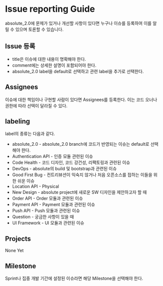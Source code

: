 # Issue reporting Guide

absolute_2.0에 문제가 있거나 개선할 사항이 있다면 누구나 이슈를 등록하여 이를 알릴 수 있으며 토론할 수 있습니다.

## Issue 등록
* title은 이슈에 대한 내용이 명확해야 한다.
* comment에는 상세한 설명이 포함되어야 한다.
* absolute_2.0 label을 default로 선택하고 관련 label을 추가로 선택한다.

## Assignees

이슈에 대한 책임이나 구현할 사람이 있다면 Assignees를 등록한다. 이는 코드 오너나 권한에 따라 선택이 달라질 수 있다.
  
  
## labeling

label의 종류는 다음과 같다.
 * absolute_2.0 - absolute_2.0 branch에 코드가 반영되는 이슈는 default로 선택해야 한다.
 * Authentication API - 인증 모듈 관련된 이슈
 * Code Health - 코드 디자인, 코드 강건성, 리팩토링과 관련된 이슈
 * DevOps - absolute의 build 및 bootstrap과 관련된 이슈
 * Good First Bug - 컨트리뷰션이 익숙지 않거나 처음 오픈소스를 접하는 이들을 위한 쉬운 이슈
 * Location API - Physical 
 * New Design - absolute project에 새로운 SW 디자인을 제안하고자 할 때
 * Order API - Order 모듈과 관련된 이슈
 * Payment API - Payment 모듈과 관련된 이슈
 * Push API - Push 모듈과 관련된 이슈
 * Question - 궁금한 사항이 있을 때
 * UI Framework - UI 모듈과 관련된 이슈


## Projects

None Yet


## Milestone

Sprint나 집중 개발 기간에 설정된 이슈라면 해당 Milestone을 선택해야 한다.
